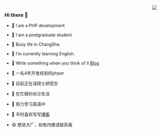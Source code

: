 <img align="right" src="https://github-readme-stats.vercel.app/api?username=cxbdasheng&show_icons=true">

### Hi there 👋
- 🤣 I am a PHP development 
- 👀 I am a postgraduate student
- 🥺 Busy life in ChangSha
- 🌱 I’m currently learning English.
- 🌈 Write something when you think of it [Blog](http://www.it927.com/)

- 🤣 一名4年开发经验的phper
- 👀 目前正在读硕士研究生
- 🥺 在忙碌的长沙生活
- 🌱 努力学习英语中
- 🌈 平时喜欢写写[博客](http://www.it927.com/)
- 😄 想进大厂，如有内推请联系我
